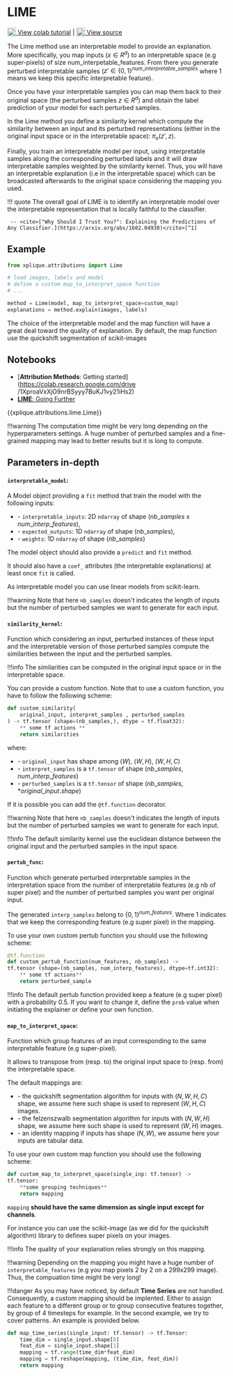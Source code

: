 # LIME

<sub><img src="https://upload.wikimedia.org/wikipedia/commons/d/d0/Google_Colaboratory_SVG_Logo.svg" width="20"></sub>[ View colab tutorial](https://colab.research.google.com/drive/1frholXRE4XQQ3W5yZuPQ2-xqc-LTczfT) | <sub><img src="https://upload.wikimedia.org/wikipedia/commons/9/91/Octicons-mark-github.svg" width="20"></sub>[ View source](https://github.com/deel-ai/xplique/blob/master/xplique/attributions/lime.py)

The Lime method use an interpretable model to provide an explanation.
More specifically, you map inputs ($x \in R^d$) to an interpretable space (e.g super-pixels) of size num_interpetable_features.
From there you generate perturbed interpretable samples ($z' \in \{0,1\}^{num\_interpretable\_samples}$
where $1$ means we keep this specific interpretable feature).

Once you have your interpretable samples you can map them back to their original space
(the perturbed samples $z \in R^d$) and obtain the label prediction of your model for each perturbed
samples.

In the Lime method you define a similarity kernel which compute the similarity between an input and
its perturbed representations (either in the original input space or in the interpretable space):
$\pi_x(z',z)$.

Finally, you train an interpretable model per input, using interpretable samples along the
corresponding perturbed labels and it will draw interpretable samples weighted by the similarity kernel.
Thus, you will have an interpretable explanation (i.e in the interpretable space) which can be
broadcasted afterwards to the original space considering the mapping you used.

!!! quote
    The overall goal of LIME is to identify an interpretable model over the interpretable representation that is locally faithful to the classifier.

     -- <cite>["Why Should I Trust You?": Explaining the Predictions of Any Classifier.](https://arxiv.org/abs/1602.04938)</cite>[^1]

## Example

```python
from xplique.attributions import Lime

# load images, labels and model
# define a custom map_to_interpret_space function
# ...

method = Lime(model, map_to_interpret_space=custom_map)
explanations = method.explain(images, labels)
```

The choice of the interpretable model and the map function will have a great deal toward the quality of explanation.
By default, the map function use the quickshift segmentation of scikit-images

## Notebooks

- [**Attribution Methods**: Getting started](https://colab.research.google.com/drive
/1XproaVxXjO9nrBSyyy7BuKJ1vy21iHs2)
- [**LIME**: Going Further](https://colab.research.google.com/drive/1frholXRE4XQQ3W5yZuPQ2-xqc-LTczfT)

{{xplique.attributions.lime.Lime}}

[^1]: ["Why Should I Trust You?": Explaining the Predictions of Any Classifier.](https://arxiv.org/abs/1602.04938)

!!!warning
    The computation time might be very long depending on the hyperparameters settings.
    A huge number of perturbed samples and a fine-grained mapping may lead to better
    results but it is long to compute.

## Parameters in-depth

#### `interpretable_model`:

A Model object providing a `fit` method that train the model with the following inputs:

-   \- `interpretable_inputs`: 2D `ndarray` of shape ($nb\_samples$ x $num\_interp\_features$),
-   \- `expected_outputs`: 1D `ndarray` of shape ($nb\_samples$),
-   \- `weights`: 1D `ndarray` of shape ($nb\_samples$)

The model object should also provide a `predict` and `fit` method.

It should also have a `coef_` attributes (the interpretable explanations) at least
once `fit` is called.

As interpretable model you can use linear models from scikit-learn.

!!!warning
    Note that here `nb_samples` doesn't indicates the length of inputs but the number of
    perturbed samples we want to generate for each input.

#### `similarity_kernel`:

Function which considering an input, perturbed instances of these input and
the interpretable version of those perturbed samples compute the similarities between
the input and the perturbed samples.

!!!info
    The similarities can be computed in the original input space or in the interpretable
    space.

You can provide a custom function. Note that to use a custom function, you have to
follow the following scheme:

```python
def custom_similarity(
    original_input, interpret_samples , perturbed_samples
) -> tf.tensor (shape=(nb_samples,), dtype = tf.float32):
    ** some tf actions **
    return similarities
```

where:

-   \- `original_input` has shape among $(W)$, $(W, H)$, $(W, H, C)$
-   \- `interpret_samples` is a `tf.tensor` of shape $(nb\_samples, num\_interp\_features)$
-   \- `perturbed_samples` is a `tf.tensor` of shape $(nb\_samples, *original\_input.shape)$

If it is possible you can add the `@tf.function` decorator.

!!!warning
    Note that here `nb_samples` doesn't indicates the length of inputs but the number of
    perturbed samples we want to generate for each input.

!!!info
    The default similarity kernel use the euclidean distance between the original input and
    the perturbed samples in the input space.

#### `pertub_func`:

Function which generate perturbed interpretable samples in the interpretation space from
the number of interpretable features (e.g nb of super pixel) and the number of perturbed
samples you want per original input.

The generated `interp_samples` belong to $\{0,1\}^{num\_features}$. Where $1$ indicates that we
keep the corresponding feature (e.g super pixel) in the mapping.

To use your own custom pertub function you should use the following scheme:

```python
@tf.function
def custom_pertub_function(num_features, nb_samples) ->
tf.tensor (shape=(nb_samples, num_interp_features), dtype=tf.int32):
    ** some tf actions**
    return perturbed_sample
```

!!!info
    The default pertub function provided keep a feature (e.g super pixel) with a
    probability 0.5.
    If you want to change it, define the `prob` value when initiating the explainer or define your own function.

#### `map_to_interpret_space`:

Function which group features of an input corresponding to the same interpretable
feature (e.g super-pixel).

It allows to transpose from (resp. to) the original input space to (resp. from)
the interpretable space.

The default mappings are:

- \- the quickshift segmentation algorithm for inputs with $(N, W, H, C)$ shape,
we assume here such shape is used to represent $(W, H, C)$ images.
- \- the felzenszwalb segmentation algorithm for inputs with $(N, W, H)$ shape,
we assume here such shape is used to represent $(W, H)$ images.
- \- an identity mapping if inputs has shape $(N, W)$, we assume here your inputs
are tabular data.

To use your own custom map function you should use the following scheme:

```python
def custom_map_to_interpret_space(single_inp: tf.tensor) ->
tf.tensor:
    **some grouping techniques**
    return mapping
```

`mapping` **should have the same dimension as single input except for channels**.

For instance you can use the scikit-image (as we did for the quickshift algorithm)
library to defines super pixels on your images.

!!!info
    The quality of your explanation relies strongly on this mapping.

!!!warning
    Depending on the mapping you might have a huge number of `interpretable_features` 
    (e.g you map pixels 2 by 2 on a 299x299 image). Thus, the compuation time might
    be very long!

!!!danger
    As you may have noticed, by default **Time Series** are not handled. Consequently, a custom mapping should be implented. Either to assign each feature to a different group or to group consecutive features together, by group of 4 timesteps for example. In the second example, we try to cover patterns. An example is provided below.

```python
def map_time_series(single_input: tf.tensor) -> tf.Tensor:
    time_dim = single_input.shape[0]
    feat_dim = single_input.shape[1]
    mapping = tf.range(time_dim*feat_dim)
    mapping = tf.reshape(mapping, (time_dim, feat_dim))
    return mapping
```